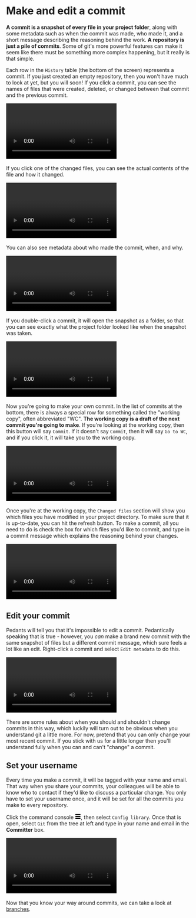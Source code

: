 # Make and edit a commit

**A commit is a snapshot of every file in your project folder**, along with some metadata such as when the commit was made, who made it, and a short message describing the reasoning behind the work.  **A repository is just a pile of commits**. Some of git's more powerful features can make it seem like there must be something more complex happening, but it really is that simple.

Each row in the `History` table (the bottom of the screen) represents a commit.  If you just created an empty repository, then you won't have much to look at yet, but you will soon!  If you click a commit, you can see the names of files that were created, deleted, or changed between that commit and the previous commit.

![Click a commit](commit-browse-commits.mp4)

If you click one of the changed files, you can see the actual contents of the file and how it changed.

![Created, deleted, and changed files](commit-browse-files.mp4)

You can also see metadata about who made the commit, when, and why.

![Who, what, when, why](commit-who-when-what-why.mp4)

If you double-click a commit, it will open the snapshot as a folder, so that you can see exactly what the project folder looked like when the snapshot was taken.

![Open as a folder](commit-open-folder.mp4)

Now you're going to make your own commit.  In the list of commits at the bottom, there is always a special row for something called the "working copy", often abbreviated "WC".  **The working copy is a draft of the next commit you're going to make**.  If you're looking at the working copy, then this button will say `Commit`.  If it doesn't say `Commit`, then it will say `Go to WC`, and if you click it, it will take you to the working copy.

![Go to the WC](commit-goto-wc.mp4)

Once you're at the working copy, the `Changed files` section will show you which files you have modified in your project directory.  To make sure that it is up-to-date, you can hit the refresh button.  To make a commit, all you need to do is check the box for which files you'd like to commit, and type in a commit message which explains the reasoning behind your changes.

![Make a commit](commit-make.mp4)

## Edit your commit

Pedants will tell you that it's impossible to edit a commit.  Pedantically speaking that is true - however, you *can* make a brand new commit with the same snapshot of files but a different commit message, which sure feels a lot like an edit.  Right-click a commit and select `Edit metadata` to do this.

![Edit a commit](commit-edit.mp4)

There are some rules about when you should and shouldn't change commits in this way, which luckily will turn out to be obvious when you understand git a little more.  For now, pretend that you can only change your most recent commit.  If you stick with us for a little longer then you'll understand fully when you can and can't "change" a commit.

## Set your username

Every time you make a commit, it will be tagged with your name and email.  That way when you share your commits, your colleagues will be able to know who to contact if they'd like to discuss a particular change.  You only have to set your username once, and it will be set for all the commits you make to every repository.

Click the command console ![command console icon](command-console.png), then select `Config library`.  Once that is open, select `Git` from the tree at left and type in your name and email in the **Committer** box.

![Set username](commit-set-username.mp4)

Now that you know your way around commits, we can take a look at [branches](../../branches/branches.md).
